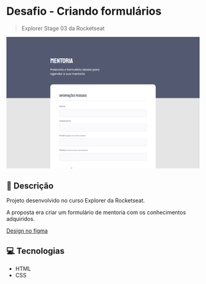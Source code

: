 # Desafio - Criando formulários

> Explorer Stage 03 da Rocketseat

![preview](./images/preview.png)

## 📝 Descrição
Projeto desenvolvido no curso Explorer da Rocketseat. 

A proposta era criar um formulário de mentoria com os conhecimentos adquiridos.

[Design no figma](https://www.figma.com/file/Nws1KWB7DyXBw8L6wXb9mp/Stage-03---Formul%C3%A1rio-intermedi%C3%A1rio/duplicate)

## 💻 Tecnologias 
- HTML
- CSS